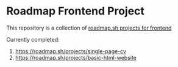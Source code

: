 # Roadmap Frontend Project
This repository is a collection of [roadmap.sh projects for frontend](https://roadmap.sh/frontend/projects)

Currently completed:
1. https://roadmap.sh/projects/single-page-cv
2. https://roadmap.sh/projects/basic-html-website
